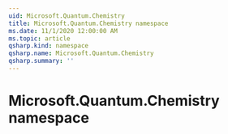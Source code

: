 ```yaml
---
uid: Microsoft.Quantum.Chemistry
title: Microsoft.Quantum.Chemistry namespace
ms.date: 11/1/2020 12:00:00 AM
ms.topic: article
qsharp.kind: namespace
qsharp.name: Microsoft.Quantum.Chemistry
qsharp.summary: ''
---
```


# Microsoft.Quantum.Chemistry namespace



